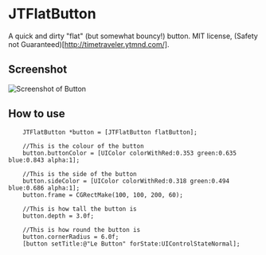 # JTFlatButton
A quick and dirty "flat" (but somewhat bouncy!) button. MIT license, (Safety not Guaranteed)[http://timetraveler.ytmnd.com/].

## Screenshot
![Screenshot of Button](https://dl.dropboxusercontent.com/u/1512544/Demo/button.png)

## How to use
```
	JTFlatButton *button = [JTFlatButton flatButton];
	
	//This is the colour of the button
	button.buttonColor = [UIColor colorWithRed:0.353 green:0.635 blue:0.843 alpha:1];
	
	//This is the side of the button
	button.sideColor = [UIColor colorWithRed:0.318 green:0.494 blue:0.686 alpha:1];
	button.frame = CGRectMake(100, 100, 200, 60);
	
	//This is how tall the button is
	button.depth = 3.0f;
	
	//This is how round the button is
	button.cornerRadius = 6.0f;
	[button setTitle:@"Le Button" forState:UIControlStateNormal];
```
